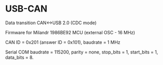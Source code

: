 # USB-CAN
Data transition CAN&lt;->USB 2.0 (CDC mode)

Firmware for Milandr 1986BE92 MCU (external OSC - 16 MHz)

CAN ID = 0x201 (answer ID = 0x101), baudrate = 1 MHz

Serial COM baudrate = 115200, parity = none, stop_bits = 1, start_bits = 1, data_bits = 8.
